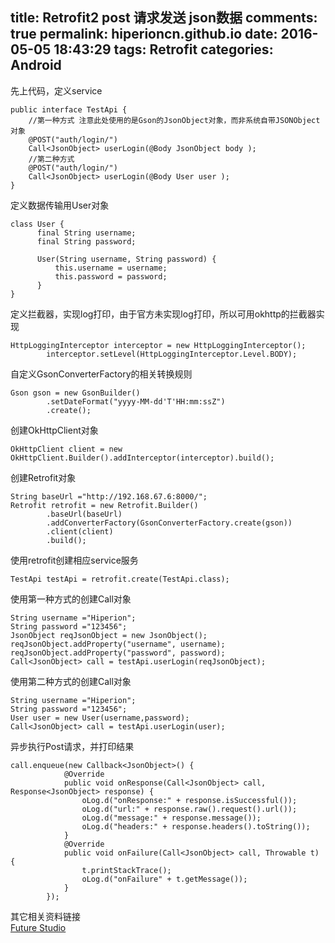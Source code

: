 title: Retrofit2 post 请求发送 json数据
comments: true
permalink: hiperioncn.github.io
date: 2016-05-05 18:43:29
tags: Retrofit
categories: Android
---

先上代码，定义service
```
public interface TestApi {
    //第一种方式 注意此处使用的是Gson的JsonObject对象，而非系统自带JSONObject对象
    @POST("auth/login/")
    Call<JsonObject> userLogin(@Body JsonObject body );
    //第二种方式
    @POST("auth/login/")
    Call<JsonObject> userLogin(@Body User user );
}
```

定义数据传输用User对象
```
class User {
      final String username;
      final String password;

      User(String username, String password) {
          this.username = username;
          this.password = password;
      }
}
```
定义拦截器，实现log打印，由于官方未实现log打印，所以可用okhttp的拦截器实现
```
HttpLoggingInterceptor interceptor = new HttpLoggingInterceptor();
        interceptor.setLevel(HttpLoggingInterceptor.Level.BODY);
```
自定义GsonConverterFactory的相关转换规则
```
Gson gson = new GsonBuilder()
        .setDateFormat("yyyy-MM-dd'T'HH:mm:ssZ")
        .create();
```
创建OkHttpClient对象
```
OkHttpClient client = new OkHttpClient.Builder().addInterceptor(interceptor).build();

```
创建Retrofit对象
```
String baseUrl ="http://192.168.67.6:8000/";
Retrofit retrofit = new Retrofit.Builder()
        .baseUrl(baseUrl)
        .addConverterFactory(GsonConverterFactory.create(gson))
        .client(client)
        .build();
```
使用retrofit创建相应service服务
```
TestApi testApi = retrofit.create(TestApi.class);
```

使用第一种方式的创建Call对象
```
String username ="Hiperion";
String password ="123456";
JsonObject reqJsonObject = new JsonObject();
reqJsonObject.addProperty("username", username);
reqJsonObject.addProperty("password", password);
Call<JsonObject> call = testApi.userLogin(reqJsonObject);
```
使用第二种方式的创建Call对象
```
String username ="Hiperion";
String password ="123456";
User user = new User(username,password);
Call<JsonObject> call = testApi.userLogin(user);
```
异步执行Post请求，并打印结果
```
call.enqueue(new Callback<JsonObject>() {
            @Override
            public void onResponse(Call<JsonObject> call, Response<JsonObject> response) {
                oLog.d("onResponse:" + response.isSuccessful());
                oLog.d("url:" + response.raw().request().url());
                oLog.d("message:" + response.message());
                oLog.d("headers:" + response.headers().toString());
            }
            @Override
            public void onFailure(Call<JsonObject> call, Throwable t) {
                t.printStackTrace();
                oLog.d("onFailure" + t.getMessage());
            }
        });

```
其它相关资料链接</br>
[Future Studio](https://futurestud.io/blog/retrofit-send-objects-in-request-body)
